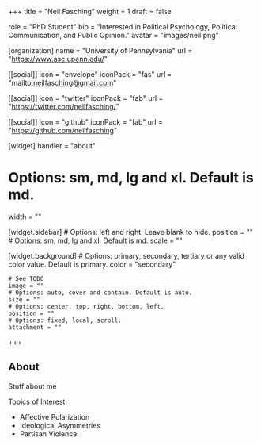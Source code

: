 +++
title = "Neil Fasching"
weight = 1
draft = false

role = "PhD Student"
bio = "Interested in Political Psychology, Political Communication, and Public Opinion."
avatar = "images/neil.png"

[organization]
  name = "University of Pennsylvania"
  url = "https://www.asc.upenn.edu/"

[[social]]
  icon = "envelope"
  iconPack = "fas"
  url = "mailto:neilfasching@gmail.com"

[[social]]
  icon = "twitter"
  iconPack = "fab"
  url = "https://twitter.com/neilfasching/"

[[social]]
  icon = "github"
  iconPack = "fab"
  url = "https://github.com/neilfasching"

[widget]
  handler = "about"
    
  # Options: sm, md, lg and xl. Default is md.
  width = ""

  [widget.sidebar]
    # Options: left and right. Leave blank to hide.
    position = ""
    # Options: sm, md, lg and xl. Default is md.
    scale = ""
    
  [widget.background]
    # Options: primary, secondary, tertiary or any valid color value. Default is primary.
    color = "secondary"
    
    # See TODO
    image = ""
    # Options: auto, cover and contain. Default is auto.
    size = ""
    # Options: center, top, right, bottom, left.
    position = ""
    # Options: fixed, local, scroll.
    attachment = ""
+++

## About

Stuff about me

Topics of Interest:
- Affective Polarization
- Ideological Asymmetries
- Partisan Violence

